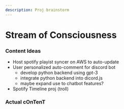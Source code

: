 ```yaml
---
description: Proj brainstorm
---
```


# Stream of Consciousness

### Content Ideas

* Host spotify playist syncer on AWS to auto-update
* User personalized auto-comment for discord bot
  * develop python backend using gpt-3
  * integrate python backend into dicord.js
  * maybe expand use to chatbot features?
* Spotify Timeline proj (troll)

### Actual cOnTenT
